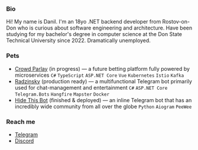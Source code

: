 ### Bio
Hi! My name is Danil. I'm an 18yo .NET backend developer from Rostov-on-Don who is curious about software engineering and architecture. Have been studying for my bachelor's degree in computer science at the Don State Technical University since 2022. Dramatically unemployed.


### Pets
- [Crowd Parlay](https://github.com/crowdparlay) (in progress) — a future betting platform fully powered by microservices `C#` `TypeScript` `ASP.NET Core` `Vue` `Kubernetes` `Istio` `Kafka`
- [Radzinsky](https://github.com/undrcrxwn/radzinsky) (production ready) — a multifunctional Telegram bot primarily used for chat-management and entertainment `C#` `ASP.NET Core` `Telegram.Bots` `Hangfire` `Mapster` `Docker`
- [Hide This Bot](https://github.com/undrcrxwn/hide-this-bot) (finished & deployed) — an inline Telegram bot that has an incredibly wide community from all over the globe `Python` `Aiogram` `PeeWee`

### Reach me
- [Telegram](https://t.me/undrcrxwn)
- [Discord](https://discordapp.com/users/764185797200969748)
